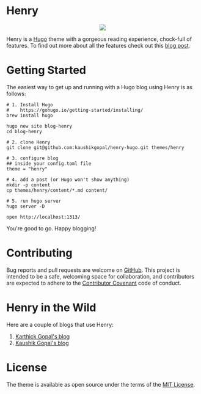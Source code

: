 # Henry

<p align="center"><img src="static/images/content/henry.webp"></p>

Henry is a [Hugo](https://gohugo.io/) theme with a gorgeous reading experience, chock-full of features. To find out more about all the features check out this [blog post](https://jkl.gg/b/henry-hugo-theme/).

# Getting Started

The easiest way to get up and running with a Hugo blog using Henry is as follows: 

```shell
# 1. Install Hugo
#    https://gohugo.io/getting-started/installing/
brew install hugo

hugo new site blog-henry
cd blog-henry

# 2. clone Henry
git clone git@github.com:kaushikgopal/henry-hugo.git themes/henry

# 3. configure blog
## inside your config.toml file
theme = "henry"

# 4. add a post (or Hugo won't show anything)
mkdir -p content
cp themes/henry/content/*.md content/

# 5. run hugo server
hugo server -D 

open http://localhost:1313/
```

You're good to go. Happy blogging!

# Contributing

Bug reports and pull requests are welcome on [GitHub](https://github.com/kaushikgopal/henry-hugo). This project is intended to be a safe, welcoming space for collaboration, and contributors are expected to adhere to the [Contributor Covenant](http://contributor-covenant.org) code of conduct.


# Henry in the Wild

Here are a couple of blogs that use Henry:

1. [Karthick Gopal's blog](https://karthickg.com/blog)
2. [Kaushik Gopal's blog](https://jkl.gg/b)

# License

The theme is available as open source under the terms of the [MIT License](https://opensource.org/licenses/MIT).

